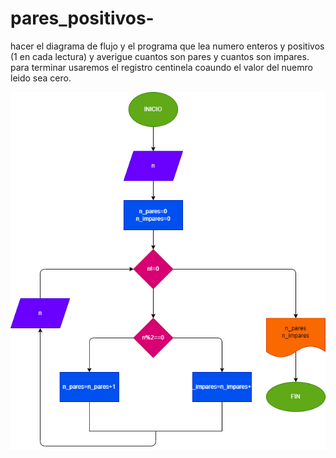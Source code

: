 # pares_positivos-

hacer el diagrama de flujo y el programa que lea numero enteros y positivos (1 en cada lectura) y averigue cuantos son pares y cuantos son impares. para terminar usaremos el registro centinela coaundo el valor del nuemro leido sea cero.

![Diagrama de flujo](diagrama.png "Diagrama de flujo")
